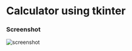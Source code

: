 # Calculator using tkinter

### Screenshot
![screenshot](https://raw.githubusercontent.com/agg-shambhavi/Calculator-using-tkinter/master/output%20image%20of%20calculator.png)
